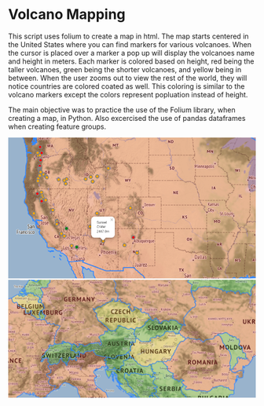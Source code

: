  # Volcano Mapping 
This script uses folium to create a map in html. The map starts centered in the United States where you can find markers for various volcanoes. When the cursor is placed over a marker a pop up will display the volcanoes name and height in meters. Each marker is colored based on height, red being the taller volcanoes, green being the shorter volcanoes, and yellow being in between. When the user zooms out to view the rest of the world, they will notice countries are colored coated as well. This coloring is similar to the volcano markers except the colors represent popluation instead of height.

The main objective was to practice the use of the Folium library, when creating a map, in Python. Also excercised the use of pandas dataframes when creating feature groups. 

![Volcanoes](Screenshot1.png)<br/>
![Population](Screenshot2.png)<br/>

